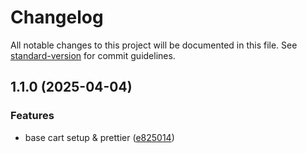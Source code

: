 # Changelog

All notable changes to this project will be documented in this file. See [standard-version](https://github.com/conventional-changelog/standard-version) for commit guidelines.

## 1.1.0 (2025-04-04)


### Features

* base cart setup & prettier ([e825014](https://github.com/idncod/snappycart/commit/e825014961815d2882a6318b591bb0a5d4b8b13d))

